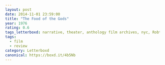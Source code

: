 ```yaml
---
layout: post 
date: 2014-11-01 23:59:00
title: "The Food of the Gods"
year: 1976
rating: 0.6
tags_letterboxd: narrative, theater, anthology film archives, nyc, Robtober
tags:
  - film
  - review
category: Letterboxd
canonical: https://boxd.it/4b5Nb
---
```

